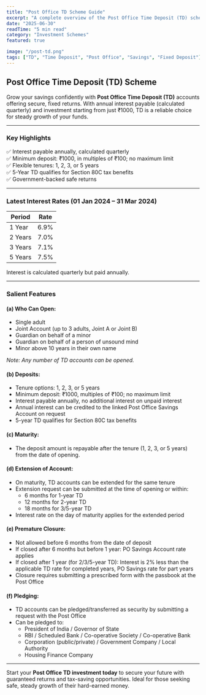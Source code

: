 ```yaml
---
title: "Post Office TD Scheme Guide"
excerpt: "A complete overview of the Post Office Time Deposit (TD) scheme — fixed returns, flexible tenure options, and tax-saving benefits."
date: "2025-06-30"
readTime: "5 min read"
category: "Investment Schemes"
featured: true

image: "/post-td.png"
tags: ["TD", "Time Deposit", "Post Office", "Savings", "Fixed Deposit"]
---
```


## Post Office Time Deposit (TD) Scheme

Grow your savings confidently with **Post Office Time Deposit (TD)** accounts offering secure, fixed returns. With annual interest payable (calculated quarterly) and investment starting from just ₹1000, TD is a reliable choice for steady growth of your funds.

---

### Key Highlights

✅ Interest payable annually, calculated quarterly  
✅ Minimum deposit: ₹1000, in multiples of ₹100; no maximum limit  
✅ Flexible tenures: 1, 2, 3, or 5 years  
✅ 5-Year TD qualifies for Section 80C tax benefits  
✅ Government-backed safe returns

---

### Latest Interest Rates (01 Jan 2024 – 31 Mar 2024)

| Period  | Rate |
| ------- | ---- |
| 1 Year  | 6.9% |
| 2 Years | 7.0% |
| 3 Years | 7.1% |
| 5 Years | 7.5% |

Interest is calculated quarterly but paid annually.

---

### Salient Features

#### (a) Who Can Open:

- Single adult
- Joint Account (up to 3 adults, Joint A or Joint B)
- Guardian on behalf of a minor
- Guardian on behalf of a person of unsound mind
- Minor above 10 years in their own name

_Note: Any number of TD accounts can be opened._

#### (b) Deposits:

- Tenure options: 1, 2, 3, or 5 years
- Minimum deposit: ₹1000, multiples of ₹100; no maximum limit
- Interest payable annually, no additional interest on unpaid interest
- Annual interest can be credited to the linked Post Office Savings Account on request
- 5-year TD qualifies for Section 80C tax benefits

#### (c) Maturity:

- The deposit amount is repayable after the tenure (1, 2, 3, or 5 years) from the date of opening.

#### (d) Extension of Account:

- On maturity, TD accounts can be extended for the same tenure
- Extension request can be submitted at the time of opening or within:
  - 6 months for 1-year TD
  - 12 months for 2-year TD
  - 18 months for 3/5-year TD
- Interest rate on the day of maturity applies for the extended period

#### (e) Premature Closure:

- Not allowed before 6 months from the date of deposit
- If closed after 6 months but before 1 year: PO Savings Account rate applies
- If closed after 1 year (for 2/3/5-year TD): Interest is 2% less than the applicable TD rate for completed years, PO Savings rate for part years
- Closure requires submitting a prescribed form with the passbook at the Post Office

#### (f) Pledging:

- TD accounts can be pledged/transferred as security by submitting a request with the Post Office
- Can be pledged to:
  - President of India / Governor of State
  - RBI / Scheduled Bank / Co-operative Society / Co-operative Bank
  - Corporation (public/private) / Government Company / Local Authority
  - Housing Finance Company

---

Start your **Post Office TD investment today** to secure your future with guaranteed returns and tax-saving opportunities. Ideal for those seeking safe, steady growth of their hard-earned money.

